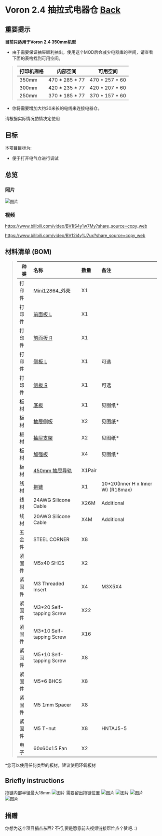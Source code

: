 # Voron 2.4 抽拉式电器仓 [Back](./)


## 重要提示

**目前只适用于Voron 2.4 350mm机型**  
    

* 由于需要保证抽屉顺利抽出，使用这个MOD后会减少电器库的空间，请查看下面的表格找到可用空间。

>| **打印机规格**|内部空间    |**可用空间**|
>| ----------------| :------------: | :---------------: |
>| 350mm           | 470 * 285 * 77 | 470 * 257 * 60    |
>| 300mm           | 420 * 235 * 77 | 420 * 207 * 60    |
>| 250mm           | 370 * 185 * 77 | 370 * 157 * 60    |

* 你将需要增加大约30米长的电线来连接电器仓。


请根据实际情况酌情决定使用

## 目标

本项目目标为:

* 便于打开电气仓进行调试

## 总览

### 照片

![图片](Photos/Voron_V2.4_Pull-out_electrical_store.PNG)
### 视频

https://www.bilibili.com/video/BV1iS4y1w7My?share_source=copy_web

https://www.bilibili.com/video/BV12i4y1U7ux?share_source=copy_web
 
## 材料清单 (BOM)

>| **种类**|名称 |**数量**|备注
>| ----------------| :------------ | :--------------- | :--------------- |
>|打印件|[Mini12864_外壳](./STL)|X1||
>|打印件|[前面板 L](./STL)|X1||
>|打印件|[前面板 R](./STL)|X1||
>|打印件|[侧板 L](./STL)|X1|可选|
>|打印件|[侧板 R](./STL)|X1|可选|
>|板材|[底板](./Drawing)|X1|见图纸*|
>|板材|[抽屉侧板](./Drawing)|X2|见图纸*|
>|板材|[抽屉支架](./Drawing)|X2|见图纸*|
>|板材|[加强板](./Drawing)|X4|见图纸*|
>|板材|[450mm 抽屉导轨](https://www.amazon.com/dp/B08C9PK2L8)|X1Pair||
>|线材|[拖链](https://www.amazon.com/Befenybay-Internal-Flexible-Machines-10mmX20mm/dp/B07SFFT1K5)|X1|10*20(Inner H x Inner W)  (R18max)|
>|线材|24AWG Silicone Cable| X26M |Additional |
>|线材|20AWG Silicone Cable| X4M |Additional |
>|五金件|STEEL CORNER|X8||
>|紧固件|M5x40 SHCS|X2| |
>|紧固件|M3 Threaded Insert|X4| M3X5X4|
>|紧固件|M3*20 Self-tapping Screw|X22| |
>|紧固件|M3*10 Self-tapping Screw|X16| |
>|紧固件|M5*10 Self-tapping Screw|X8| |
>|紧固件|M5*6 BHCS|X8||
>|紧固件|M5 1mm Spacer|X8||
>|紧固件|M5 T-nut |X8| HNTAJ5-5|
>|电子 |60x60x15 Fan |X2||

*您可以使用任何类型的板材，建议使用环氧板材
## Briefly instructions
拖链内部半径最大18mm
![图片](Photos/IMG_6107.jpg)
需要留出拖链位置
![图片](Photos/IMG_6101.jpg)
![图片](Photos/IMG_6099.jpg)
![图片](Photos/IMG_6103.jpg)
![图片](Photos/IMG_6105.jpg)


## 捐赠
你想为这个项目捐点东西? 不行,要是愿意前去视频链接帮忙点个赞吧. :)
